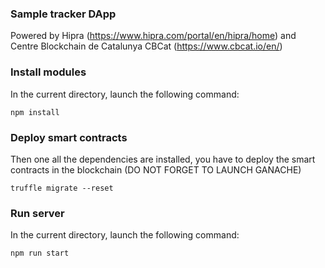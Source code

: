### Sample tracker DApp

Powered by Hipra (https://www.hipra.com/portal/en/hipra/home) and Centre Blockchain de Catalunya CBCat (https://www.cbcat.io/en/)

### Install modules
In the current directory, launch the following command:

`npm install`

### Deploy smart contracts

Then one all the dependencies are installed, you have to deploy the smart contracts in the blockchain (DO NOT FORGET TO LAUNCH GANACHE)

`truffle migrate --reset`

### Run server

In the current directory, launch the following command:

`npm run start`